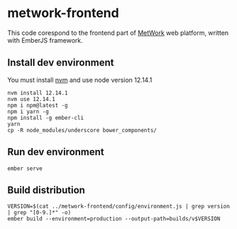 # metwork-frontend

This code corespond to the frontend part of [MetWork](https://metwork.pharmacie.parisdescartes.fr/) web platform, written with EmberJS framework.

## Install dev environment

You must install [nvm](https://github.com/nvm-sh/nvm#install-script) and use node version 12.14.1

```
nvm install 12.14.1
nvm use 12.14.1
npm i npm@latest -g
npm i yarn -g
npm install -g ember-cli
yarn
cp -R node_modules/underscore bower_components/
```

## Run dev environment

```
ember serve
```

## Build distribution

```
VERSION=$(cat ../metwork-frontend/config/environment.js | grep version | grep "[0-9.]*" -o)
ember build --environment=production --output-path=builds/v$VERSION
```